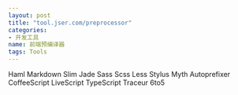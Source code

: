 ```yaml
---
layout: post
title: "tool.jser.com/preprocessor"
categories:
- 开发工具
name: 前端预编译器
tags: Tools
---
```


Haml Markdown Slim Jade Sass Scss Less <!--break-->Stylus Myth Autoprefixer
CoffeeScript LiveScript TypeScript Traceur 6to5
